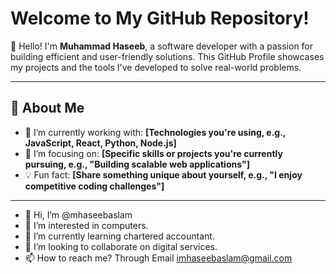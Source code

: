 # Welcome to My GitHub Repository!

👋 Hello! I'm **Muhammad Haseeb**, a software developer with a passion for building efficient and user-friendly solutions. This GitHub Profile showcases my projects and the tools I've developed to solve real-world problems.

---

## 🚀 About Me

- 🌱 I’m currently working with: **[Technologies you're using, e.g., JavaScript, React, Python, Node.js]**
- 🔭 I’m focusing on: **[Specific skills or projects you're currently pursuing, e.g., "Building scalable web applications"]**
- 💡 Fun fact: **[Share something unique about yourself, e.g., "I enjoy competitive coding challenges"]**

---


- 👋 Hi, I’m @mhaseebaslam
- 👀 I’m interested in computers.
- 🌱 I’m currently learning chartered accountant.
- 💞️ I’m looking to collaborate on digital services.
- 📫 How to reach me? Through Email imhaseebaslam@gmail.com

<!---
mhaseebaslam/mhaseebaslam is a ✨ special ✨ repository because its `README.md` (this file) appears on your GitHub profile.
You can click the Preview link to take a look at your changes.
--->
